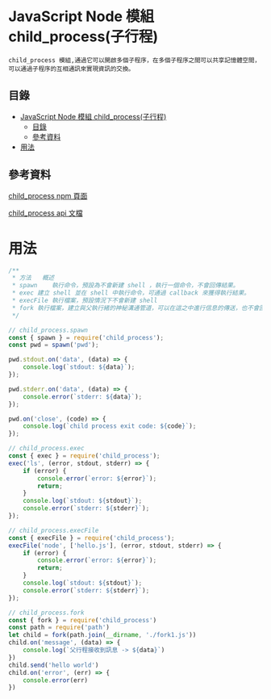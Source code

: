 # JavaScript Node 模組 child_process(子行程)

```
child_process 模組,通過它可以開啟多個子程序，在多個子程序之間可以共享記憶體空間，可以通過子程序的互相通訊來實現資訊的交換。
```

## 目錄

- [JavaScript Node 模組 child_process(子行程)](#javascript-node-模組-child_process子行程)
	- [目錄](#目錄)
	- [參考資料](#參考資料)
- [用法](#用法)

## 參考資料

[child_process npm 頁面](https://www.npmjs.com/package/child_process)

[child_process api 文檔](https://nodejs.org/docs/latest-v18.x/api/child_process.html)

# 用法

```JavaScript
/**
 * 方法	概述
 * spawn	執行命令，預設為不會新建 shell ，執行一個命令，不會回傳結果。
 * exec	建立 shell 並在 shell 中執行命令，可通過 callback 來獲得執行結果。
 * execFile	執行檔案，預設情況下不會新建 shell
 * fork	執行檔案，建立與父執行緒的神秘溝通管道，可以在這之中進行信息的傳送，也不會回傳結果。
 */

// child_process.spawn
const { spawn } = require('child_process');
const pwd = spawn('pwd');

pwd.stdout.on('data', (data) => {
    console.log(`stdout: ${data}`);
});

pwd.stderr.on('data', (data) => {
    console.error(`stderr: ${data}`);
});

pwd.on('close', (code) => {
    console.log(`child process exit code: ${code}`);
});

// child_process.exec
const { exec } = require('child_process');
exec('ls', (error, stdout, stderr) => {
    if (error) {
        console.error(`error: ${error}`);
        return;
    }
    console.log(`stdout: ${stdout}`);
    console.error(`stderr: ${stderr}`);
});

// child_process.execFile
const { execFile } = require('child_process');
execFile('node', ['hello.js'], (error, stdout, stderr) => {
    if (error) {
        console.error(`error: ${error}`);
        return;
    }
    console.log(`stdout: ${stdout}`);
    console.error(`stderr: ${stderr}`);
});

// child_process.fork
const { fork } = require('child_process')
const path = require('path')
let child = fork(path.join(__dirname, './fork1.js'))
child.on('message', (data) => {
    console.log(`父行程接收到訊息 -> ${data}`)
})
child.send('hello world')
child.on('error', (err) => {
    console.error(err)
})
```